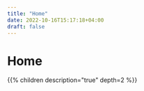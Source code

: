 ```yaml
---
title: "Home"
date: 2022-10-16T15:17:18+04:00
draft: false
---
```


# Home

{{% children description="true" depth=2 %}}
